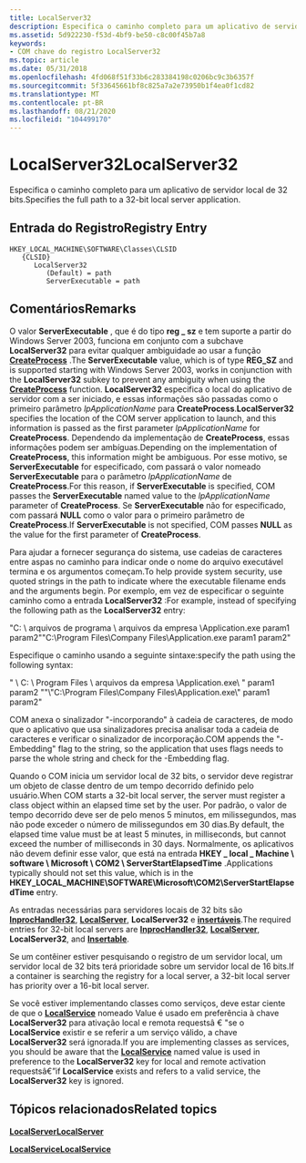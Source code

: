 ```yaml
---
title: LocalServer32
description: Especifica o caminho completo para um aplicativo de servidor local de 32 bits.
ms.assetid: 5d922230-f53d-4bf9-be50-c8c00f45b7a8
keywords:
- COM chave do registro LocalServer32
ms.topic: article
ms.date: 05/31/2018
ms.openlocfilehash: 4fd068f51f33b6c283384198c0206bc9c3b6357f
ms.sourcegitcommit: 5f33645661bf8c825a7a2e73950b1f4ea0f1cd82
ms.translationtype: MT
ms.contentlocale: pt-BR
ms.lasthandoff: 08/21/2020
ms.locfileid: "104499170"
---
```

# <a name="localserver32"></a><span data-ttu-id="8d843-104">LocalServer32</span><span class="sxs-lookup"><span data-stu-id="8d843-104">LocalServer32</span></span>

<span data-ttu-id="8d843-105">Especifica o caminho completo para um aplicativo de servidor local de 32 bits.</span><span class="sxs-lookup"><span data-stu-id="8d843-105">Specifies the full path to a 32-bit local server application.</span></span>

## <a name="registry-entry"></a><span data-ttu-id="8d843-106">Entrada do Registro</span><span class="sxs-lookup"><span data-stu-id="8d843-106">Registry Entry</span></span>

```
HKEY_LOCAL_MACHINE\SOFTWARE\Classes\CLSID
   {CLSID}
      LocalServer32
         (Default) = path
         ServerExecutable = path
```

## <a name="remarks"></a><span data-ttu-id="8d843-107">Comentários</span><span class="sxs-lookup"><span data-stu-id="8d843-107">Remarks</span></span>

<span data-ttu-id="8d843-108">O valor **ServerExecutable** , que é do tipo **reg \_ sz** e tem suporte a partir do Windows Server 2003, funciona em conjunto com a subchave **LocalServer32** para evitar qualquer ambiguidade ao usar a função [**CreateProcess**](/windows/desktop/api/processthreadsapi/nf-processthreadsapi-createprocessa) .</span><span class="sxs-lookup"><span data-stu-id="8d843-108">The **ServerExecutable** value, which is of type **REG\_SZ** and is supported starting with Windows Server 2003, works in conjunction with the **LocalServer32** subkey to prevent any ambiguity when using the [**CreateProcess**](/windows/desktop/api/processthreadsapi/nf-processthreadsapi-createprocessa) function.</span></span> <span data-ttu-id="8d843-109">**LocalServer32** especifica o local do aplicativo de servidor com a ser iniciado, e essas informações são passadas como o primeiro parâmetro *lpApplicationName* para **CreateProcess**.</span><span class="sxs-lookup"><span data-stu-id="8d843-109">**LocalServer32** specifies the location of the COM server application to launch, and this information is passed as the first parameter *lpApplicationName* for **CreateProcess**.</span></span> <span data-ttu-id="8d843-110">Dependendo da implementação de **CreateProcess**, essas informações podem ser ambíguas.</span><span class="sxs-lookup"><span data-stu-id="8d843-110">Depending on the implementation of **CreateProcess**, this information might be ambiguous.</span></span> <span data-ttu-id="8d843-111">Por esse motivo, se **ServerExecutable** for especificado, com passará o valor nomeado **ServerExecutable** para o parâmetro *lpApplicationName* de **CreateProcess**.</span><span class="sxs-lookup"><span data-stu-id="8d843-111">For this reason, if **ServerExecutable** is specified, COM passes the **ServerExecutable** named value to the *lpApplicationName* parameter of **CreateProcess**.</span></span> <span data-ttu-id="8d843-112">Se **ServerExecutable** não for especificado, com passará **NULL** como o valor para o primeiro parâmetro de **CreateProcess**.</span><span class="sxs-lookup"><span data-stu-id="8d843-112">If **ServerExecutable** is not specified, COM passes **NULL** as the value for the first parameter of **CreateProcess**.</span></span>

<span data-ttu-id="8d843-113">Para ajudar a fornecer segurança do sistema, use cadeias de caracteres entre aspas no caminho para indicar onde o nome do arquivo executável termina e os argumentos começam.</span><span class="sxs-lookup"><span data-stu-id="8d843-113">To help provide system security, use quoted strings in the path to indicate where the executable filename ends and the arguments begin.</span></span> <span data-ttu-id="8d843-114">Por exemplo, em vez de especificar o seguinte caminho como a entrada **LocalServer32** :</span><span class="sxs-lookup"><span data-stu-id="8d843-114">For example, instead of specifying the following path as the **LocalServer32** entry:</span></span>

<span data-ttu-id="8d843-115">"C: \\ arquivos de programa \\ arquivos da empresa \\Application.exe param1 param2"</span><span class="sxs-lookup"><span data-stu-id="8d843-115">"C:\\Program Files\\Company Files\\Application.exe param1 param2"</span></span>

<span data-ttu-id="8d843-116">Especifique o caminho usando a seguinte sintaxe:</span><span class="sxs-lookup"><span data-stu-id="8d843-116">specify the path using the following syntax:</span></span>

<span data-ttu-id="8d843-117">" \\ C: \\ Program Files \\ arquivos da empresa \\Application.exe\\ " param1 param2 "</span><span class="sxs-lookup"><span data-stu-id="8d843-117">"\\"C:\\Program Files\\Company Files\\Application.exe\\" param1 param2"</span></span>

<span data-ttu-id="8d843-118">COM anexa o sinalizador "-incorporando" à cadeia de caracteres, de modo que o aplicativo que usa sinalizadores precisa analisar toda a cadeia de caracteres e verificar o sinalizador de incorporação.</span><span class="sxs-lookup"><span data-stu-id="8d843-118">COM appends the "-Embedding" flag to the string, so the application that uses flags needs to parse the whole string and check for the -Embedding flag.</span></span>

<span data-ttu-id="8d843-119">Quando o COM inicia um servidor local de 32 bits, o servidor deve registrar um objeto de classe dentro de um tempo decorrido definido pelo usuário.</span><span class="sxs-lookup"><span data-stu-id="8d843-119">When COM starts a 32-bit local server, the server must register a class object within an elapsed time set by the user.</span></span> <span data-ttu-id="8d843-120">Por padrão, o valor de tempo decorrido deve ser de pelo menos 5 minutos, em milissegundos, mas não pode exceder o número de milissegundos em 30 dias.</span><span class="sxs-lookup"><span data-stu-id="8d843-120">By default, the elapsed time value must be at least 5 minutes, in milliseconds, but cannot exceed the number of milliseconds in 30 days.</span></span> <span data-ttu-id="8d843-121">Normalmente, os aplicativos não devem definir esse valor, que está na entrada **HKEY \_ local \_ Machine \\ software \\ Microsoft \\ COM2 \\ ServerStartElapsedTime** .</span><span class="sxs-lookup"><span data-stu-id="8d843-121">Applications typically should not set this value, which is in the **HKEY\_LOCAL\_MACHINE\\SOFTWARE\\Microsoft\\COM2\\ServerStartElapsedTime** entry.</span></span>

<span data-ttu-id="8d843-122">As entradas necessárias para servidores locais de 32 bits são [**InprocHandler32**](inprochandler32.md), [**LocalServer**](localserver.md), **LocalServer32** e [**insertáveis**](insertable.md).</span><span class="sxs-lookup"><span data-stu-id="8d843-122">The required entries for 32-bit local servers are [**InprocHandler32**](inprochandler32.md), [**LocalServer**](localserver.md), **LocalServer32**, and [**Insertable**](insertable.md).</span></span>

<span data-ttu-id="8d843-123">Se um contêiner estiver pesquisando o registro de um servidor local, um servidor local de 32 bits terá prioridade sobre um servidor local de 16 bits.</span><span class="sxs-lookup"><span data-stu-id="8d843-123">If a container is searching the registry for a local server, a 32-bit local server has priority over a 16-bit local server.</span></span>

<span data-ttu-id="8d843-124">Se você estiver implementando classes como serviços, deve estar ciente de que o [**LocalService**](localservice.md) nomeado Value é usado em preferência à chave **LocalServer32** para ativação local e remota requestsâ € "se o **LocalService** existir e se referir a um serviço válido, a chave **LocalServer32** será ignorada.</span><span class="sxs-lookup"><span data-stu-id="8d843-124">If you are implementing classes as services, you should be aware that the [**LocalService**](localservice.md) named value is used in preference to the **LocalServer32** key for local and remote activation requestsâ€”if **LocalService** exists and refers to a valid service, the **LocalServer32** key is ignored.</span></span>

## <a name="related-topics"></a><span data-ttu-id="8d843-125">Tópicos relacionados</span><span class="sxs-lookup"><span data-stu-id="8d843-125">Related topics</span></span>

<dl> <dt>

[<span data-ttu-id="8d843-126">**LocalServer**</span><span class="sxs-lookup"><span data-stu-id="8d843-126">**LocalServer**</span></span>](localserver.md)
</dt> <dt>

[<span data-ttu-id="8d843-127">**LocalService**</span><span class="sxs-lookup"><span data-stu-id="8d843-127">**LocalService**</span></span>](localservice.md)
</dt> </dl>

 

 